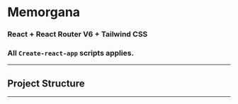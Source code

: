# Memorgana

### React + React Router V6 + Tailwind CSS

### All `Create-react-app` scripts applies.

---

## Project Structure

---
